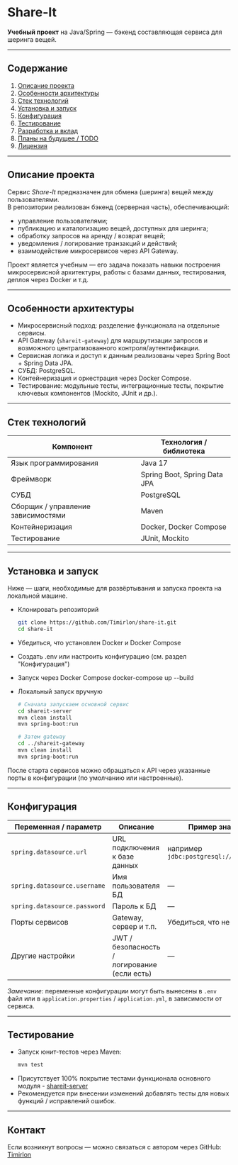 # Share-It

**Учебный проект** на Java/Spring — бэкенд составляющая сервиса для шеринга вещей.

---

## Содержание

1. [Описание проекта](#описание-проекта)
2. [Особенности архитектуры](#особенности-архитектуры)
3. [Стек технологий](#стек-технологий)
4. [Установка и запуск](#установка-и-запуск)
5. [Конфигурация](#конфигурация)
6. [Тестирование](#тестирование)
7. [Разработка и вклад](#разработка-и-вклад)
8. [Планы на будущее / TODO](#планы-на-будущее--todo)
9. [Лицензия](#лицензия)

---

## Описание проекта

Сервис *Share-It* предназначен для обмена (шеринга) вещей между пользователями.  
В репозитории реализован бэкенд (серверная часть), обеспечивающий:

- управление пользователями;
- публикацию и каталогизацию вещей, доступных для шеринга;
- обработку запросов на аренду / возврат вещей;
- уведомления / логирование транзакций и действий;
- взаимодействие микросервисов через API Gateway.

Проект является учебным — его задача показать навыки построения микросервисной архитектуры, работы с базами данных, тестирования, деплоя через Docker и т.д.

---

## Особенности архитектуры

- Микросервисный подход: разделение функционала на отдельные сервисы.
- API Gateway (`shareit-gateway`) для маршрутизации запросов и возможного централизованного контроля/аутентификации.
- Сервисная логика и доступ к данным реализованы через Spring Boot + Spring Data JPA.
- СУБД: PostgreSQL.
- Контейнеризация и оркестрация через Docker Compose.
- Тестирование: модульные тесты, интеграционные тесты, покрытие ключевых компонентов (Mockito, JUnit и др.).

---

## Стек технологий

| Компонент         | Технология / библиотека      |
|--------------------|------------------------------|
| Язык программирования | Java 17                      |
| Фреймворк         | Spring Boot, Spring Data JPA |
| СУБД              | PostgreSQL                   |
| Сборщик / управление зависимостями | Maven                        |
| Контейнеризация    | Docker, Docker Compose       |
| Тестирование       | JUnit, Mockito               |

---

## Установка и запуск

Ниже — шаги, необходимые для развёртывания и запуска проекта на локальной машине.


- Клонировать репозиторий
    ```bash
    git clone https://github.com/Timirlon/share-it.git
    cd share-it
    ```

- Убедиться, что установлен Docker и Docker Compose

- Создать .env или настроить конфигурацию (см. раздел "Конфигурация")

- Запуск через Docker Compose
docker-compose up --build

- Локальный запуск вручную
    ```bash
    # Сначала запускаем основной сервис 
    cd shareit-server
    mvn clean install
    mvn spring-boot:run
  
    # Затем gateway
    cd ../shareit-gateway
    mvn clean install
    mvn spring-boot:run
    ```

После старта сервисов можно обращаться к API через указанные порты в конфигурации (по умолчанию или настроенные).

---

## Конфигурация

| Переменная / параметр         | Описание                                | Пример значения / Замечания              |
|------------------------------|------------------------------------------|-------------------------------------------|
| `spring.datasource.url`      | URL подключения к базе данных            | например `jdbc:postgresql://localhost:5432/shareitdb` |
| `spring.datasource.username` | Имя пользователя БД                      | —                                         |
| `spring.datasource.password` | Пароль к БД                              | —                                         |
| Порты сервисов               | Gateway, сервер и т.п.                  | Убедиться, что не пересекаются           |
| Другие настройки             | JWT / безопасность / логирование (если есть) | —                                       |

*Замечание:* переменные конфигурации могут быть вынесены в `.env` файл или в `application.properties` / `application.yml`, в зависимости от сервиса.

---

## Тестирование

- Запуск юнит-тестов через Maven:
  ```bash
  mvn test
  ```
- Присутствует 100% покрытие тестами функционала основного модуля - [shareit-server](https://github.com/Timirlon/share-it/tree/master/shareit-server)
- Рекомендуется при внесении изменений добавлять тесты для новых функций / исправлений ошибок.

---

## Контакт

Если возникнут вопросы — можно связаться с автором через GitHub: [Timirlon](https://github.com/Timirlon)
